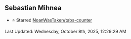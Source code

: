 <h2>Sebastian Mihnea</h2>

<!--RECENT_ACTIVITY:start-->
- ⭐ Starred [NoanWasTaken/tabs-counter](https://github.com/NoanWasTaken/tabs-counter)<br>
<!--RECENT_ACTIVITY:end-->
<!--RECENT_ACTIVITY:last_update-->
Last Updated: Wednesday, October 8th, 2025, 12:29:29 AM
<!--RECENT_ACTIVITY:last_update_end-->

<!---LOL-STATS-START-HERE--->
<!---LOL-STATS-END-HERE--->
